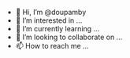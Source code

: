 - 👋 Hi, I’m @doupamby
- 👀 I’m interested in ...
- 🌱 I’m currently learning ...
- 💞️ I’m looking to collaborate on ...
- 📫 How to reach me ...

<!---
doupamby/doupamby is a ✨ special ✨ repository because its `README.md` (this file) appears on your GitHub profile.
You can click the Preview link to take a look at your changes.
--->
